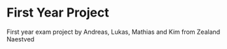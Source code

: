 # First Year Project

First year exam project by Andreas, Lukas, Mathias and Kim from Zealand Naestved
